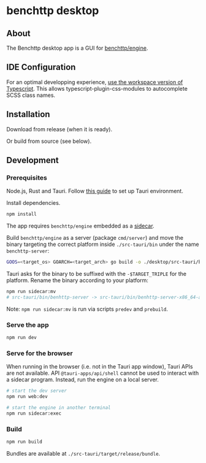 # benchttp desktop

## About

The Benchttp desktop app is a GUI for [benchttp/engine](https://github.com/benchttp/engine#readme).

## IDE Configuration

For an optimal developping experience, [use the workspace version of Typescript](https://code.visualstudio.com/docs/typescript/typescript-compiling#_using-the-workspace-version-of-typescript). This allows typescript-plugin-css-modules to autocomplete SCSS class names.

## Installation

Download from release (when it is ready).

Or build from source (see below).

## Development

### Prerequisites

Node.js, Rust and Tauri. Follow [this guide](https://tauri.app/v1/guides/getting-started/prerequisites/) to set up Tauri environment.

Install dependencies.

```sh
npm install
```

The app requires `benchttp/engine` embedded as a [sidecar](https://tauri.app/v1/guides/building/sidecar).

Build `benchttp/engine` as a server (package `cmd/server`) and move the binary targeting the correct platform inside `./src-tauri/bin` under the name `benchttp-server`:

```sh
GOOS=<target_os> GOARCH=<target_arch> go build -o ./desktop/src-tauri/bin/benchttp-server ./engine/cmd/server
```

Tauri asks for the binary to be suffixed with the `-$TARGET_TRIPLE` for the platform. Rename the binary according to your platform:

```sh
npm run sidecar:mv
# src-tauri/bin/benhttp-server -> src-tauri/bin/benhttp-server-x86_64-apple-darwin
```

Note: `npm run sidecar:mv` is run via scripts `predev` and `prebuild`.

### Serve the app

```sh
npm run dev
```

### Serve for the browser

When running in the browser (i.e. not in the Tauri app window), Tauri APIs are not available. API `@tauri-apps/api/shell` cannot be used to interact with a sidecar program. Instead, run the engine on a local server.

```sh
# start the dev server
npm run web:dev
```

```sh
# start the engine in another terminal
npm run sidecar:exec
```

### Build

```sh
npm run build
```

Bundles are available at `./src-tauri/target/release/bundle`.
